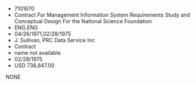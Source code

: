 * 7101670
* Contract For Management Information System Requirements     Study and Conceptual Design For the National Science        Foundation
* ENG,ENG
* 04/26/1971,02/28/1975
* J. Sullivan, PRC Data Service Inc
* Contract
*   name not available
* 02/28/1975
* USD 738,847.00

NONE